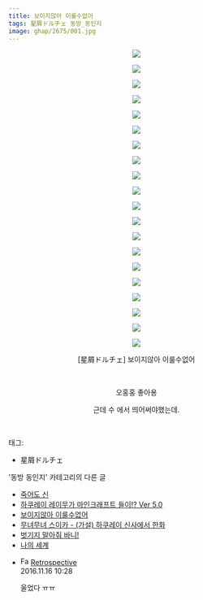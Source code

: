 ```yaml
---
title: 보이지않아 이룰수없어
tags: 星屑ドルチェ 동방_동인지
image: ghap/2675/001.jpg
---
```

<div class="article">
<p style="text-align: center; clear: none; float: none;"><img src="{{ site.nasurl }}/ghap/2675/001.jpg"/></p>
<p style="text-align: center; clear: none; float: none;"><img src="{{ site.nasurl }}/ghap/2675/002.jpg"/></p>
<p style="text-align: center; clear: none; float: none;"><img src="{{ site.nasurl }}/ghap/2675/003.jpg"/></p>
<p style="text-align: center; clear: none; float: none;"><img src="{{ site.nasurl }}/ghap/2675/004.jpg"/></p>
<p style="text-align: center; clear: none; float: none;"><img src="{{ site.nasurl }}/ghap/2675/005.jpg"/></p>
<p style="text-align: center; clear: none; float: none;"><img src="{{ site.nasurl }}/ghap/2675/006.jpg"/></p>
<p style="text-align: center; clear: none; float: none;"><img src="{{ site.nasurl }}/ghap/2675/007.jpg"/></p>
<p style="text-align: center; clear: none; float: none;"><img src="{{ site.nasurl }}/ghap/2675/008.jpg"/></p>
<p style="text-align: center; clear: none; float: none;"><img src="{{ site.nasurl }}/ghap/2675/009.jpg"/></p>
<p style="text-align: center; clear: none; float: none;"><img src="{{ site.nasurl }}/ghap/2675/010.jpg"/></p>
<p style="text-align: center; clear: none; float: none;"><img src="{{ site.nasurl }}/ghap/2675/011.jpg"/></p>
<p style="text-align: center; clear: none; float: none;"><img src="{{ site.nasurl }}/ghap/2675/012.jpg"/></p>
<p style="text-align: center; clear: none; float: none;"><img src="{{ site.nasurl }}/ghap/2675/013.jpg"/></p>
<p style="text-align: center; clear: none; float: none;"><img src="{{ site.nasurl }}/ghap/2675/014.jpg"/></p>
<p style="text-align: center; clear: none; float: none;"><img src="{{ site.nasurl }}/ghap/2675/015.jpg"/></p>
<p style="text-align: center; clear: none; float: none;"><img src="{{ site.nasurl }}/ghap/2675/016.jpg"/></p>
<p style="text-align: center; clear: none; float: none;"><img src="{{ site.nasurl }}/ghap/2675/017.jpg"/></p>
<p style="text-align: center; clear: none; float: none;"><img src="{{ site.nasurl }}/ghap/2675/018.jpg"/></p>
<p style="text-align: center; clear: none; float: none;"><img src="{{ site.nasurl }}/ghap/2675/019.jpg"/></p>
<p style="text-align: center; clear: none; float: none;"><img src="{{ site.nasurl }}/ghap/2675/020.jpg"/></p>
<p style="text-align: center; clear: none; float: none;">[星屑ドルチェ] 보이지않아 이룰수없어</p>
<p style="text-align: center; clear: none; float: none;"><br/></p>
<p style="text-align: center; clear: none; float: none;">오홍홍 좋아용</p>
<p style="text-align: center; clear: none; float: none;">근데 수 에서 띄어써야했는데.</p>
<p><br/></p>
</div><div class="tagTrail">
<p>태그: </p>
<ul>
<li>星屑ドルチェ</li>
</ul>
</div><div class="another">
<p>'동방 동인지' 카테고리의 다른 글</p>
<ul>
<li><a href="/2016-10-24-ghap_2677">죽어도 신</a></li>
<li><a href="/2016-10-24-ghap_2676">하쿠레이 레이무가 마인크래프트 들이!? Ver 5.0</a></li>
<li><a href="/2016-10-24-ghap_2675">보이지않아 이룰수없어</a></li>
<li><a href="/2016-10-23-ghap_2674">무녀무녀 스이카 - (가설) 하쿠레이 신사에서 한화</a></li>
<li><a href="/2016-10-23-ghap_2673">벗기지 말아줘 바니!</a></li>
<li><a href="/2016-10-23-ghap_2672">나의 세계</a></li>
</ul>
</div><div class="cb_module cb_fluid">
<div class="cb_wrt cb_profile">
<div class="comment">
<ul>
<li class="cb_thumb_off" id="comment14850567">
<div class="cb_comment_area">
<div class="cb_info_area">
<div class="cb_section">
<span class="cb_nick_name"><img alt="Favicon of http://retropective53.tistory.com" height="16" onerror="this.onerror=null;this.parentNode.removeChild(this)" src="http://retropective53.tistory.com/favicon.ico" width="16"/> <a href="http://retropective53.tistory.com" onclick="return openLinkInNewWindow(this)">Retrospective</a></span>
</div>
<div class="cb_section">
<span class="cb_date">2016.11.16 10:28 </span>
</div>
</div>
<div class="cb_dsc_comment">
<p class="cb_dsc">
											울었다 ㅠㅠ
										</p>
</div>
</div></li>
</ul>
</div>
</div><!-- commentList close -->
</div>